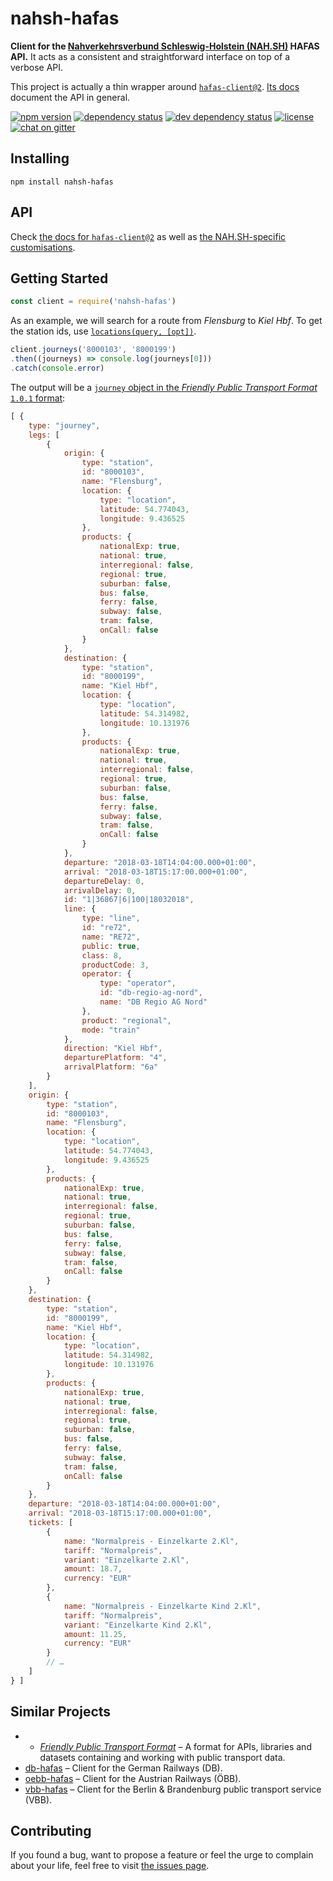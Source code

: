 # nahsh-hafas

**Client for the [Nahverkehrsverbund Schleswig-Holstein (NAH.SH)](http://www.nah.sh) HAFAS API.** It acts as a consistent and straightforward interface on top of a verbose API.

This project is actually a thin wrapper around [`hafas-client@2`](https://github.com/public-transport/hafas-client/blob/2/readme.md). [Its docs](https://github.com/derhuerst/hafas-client/tree/2/docs) document the API in general.

[![npm version](https://img.shields.io/npm/v/nahsh-hafas.svg)](https://www.npmjs.com/package/nahsh-hafas)
[![dependency status](https://img.shields.io/david/juliuste/nahsh-hafas.svg)](https://david-dm.org/juliuste/nahsh-hafas)
[![dev dependency status](https://img.shields.io/david/dev/juliuste/nahsh-hafas.svg)](https://david-dm.org/juliuste/nahsh-hafas#info=devDependencies)
[![license](https://img.shields.io/github/license/juliuste/nahsh-hafas.svg?style=flat)](LICENSE)
[![chat on gitter](https://badges.gitter.im/juliuste.svg)](https://gitter.im/juliuste)

## Installing

```shell
npm install nahsh-hafas
```

## API

Check [the docs for `hafas-client@2`](https://github.com/derhuerst/hafas-client/tree/2/docs) as well as [the NAH.SH-specific customisations](https://github.com/derhuerst/hafas-client/blob/2/p/nahsh/readme.md).


## Getting Started

```javascript
const client = require('nahsh-hafas')
```

As an example, we will search for a route from *Flensburg* to *Kiel Hbf*. To get the station ids, use [`locations(query, [opt])`](https://github.com/derhuerst/hafas-client/blob/2/docs/locations.md).

```javascript
client.journeys('8000103', '8000199')
.then((journeys) => console.log(journeys[0]))
.catch(console.error)
```

The output will be a [`journey` object in the *Friendly Public Transport Format* `1.0.1` format](https://github.com/public-transport/friendly-public-transport-format/tree/1.0.1/spec#journey):

```javascript
[ {
    type: "journey",
    legs: [
        {
            origin: {
                type: "station",
                id: "8000103",
                name: "Flensburg",
                location: {
                    type: "location",
                    latitude: 54.774043,
                    longitude: 9.436525
                },
                products: {
                    nationalExp: true,
                    national: true,
                    interregional: false,
                    regional: true,
                    suburban: false,
                    bus: false,
                    ferry: false,
                    subway: false,
                    tram: false,
                    onCall: false
                }
            },
            destination: {
                type: "station",
                id: "8000199",
                name: "Kiel Hbf",
                location: {
                    type: "location",
                    latitude: 54.314982,
                    longitude: 10.131976
                },
                products: {
                    nationalExp: true,
                    national: true,
                    interregional: false,
                    regional: true,
                    suburban: false,
                    bus: false,
                    ferry: false,
                    subway: false,
                    tram: false,
                    onCall: false
                }
            },
            departure: "2018-03-18T14:04:00.000+01:00",
            arrival: "2018-03-18T15:17:00.000+01:00",
            departureDelay: 0,
            arrivalDelay: 0,
            id: "1|36867|6|100|18032018",
            line: {
                type: "line",
                id: "re72",
                name: "RE72",
                public: true,
                class: 8,
                productCode: 3,
                operator: {
                    type: "operator",
                    id: "db-regio-ag-nord",
                    name: "DB Regio AG Nord"
                },
                product: "regional",
                mode: "train"
            },
            direction: "Kiel Hbf",
            departurePlatform: "4",
            arrivalPlatform: "6a"
        }
    ],
    origin: {
        type: "station",
        id: "8000103",
        name: "Flensburg",
        location: {
            type: "location",
            latitude: 54.774043,
            longitude: 9.436525
        },
        products: {
            nationalExp: true,
            national: true,
            interregional: false,
            regional: true,
            suburban: false,
            bus: false,
            ferry: false,
            subway: false,
            tram: false,
            onCall: false
        }
    },
    destination: {
        type: "station",
        id: "8000199",
        name: "Kiel Hbf",
        location: {
            type: "location",
            latitude: 54.314982,
            longitude: 10.131976
        },
        products: {
            nationalExp: true,
            national: true,
            interregional: false,
            regional: true,
            suburban: false,
            bus: false,
            ferry: false,
            subway: false,
            tram: false,
            onCall: false
        }
    },
    departure: "2018-03-18T14:04:00.000+01:00",
    arrival: "2018-03-18T15:17:00.000+01:00",
    tickets: [
        {
            name: "Normalpreis - Einzelkarte 2.Kl",
            tariff: "Normalpreis",
            variant: "Einzelkarte 2.Kl",
            amount: 18.7,
            currency: "EUR"
        },
        {
            name: "Normalpreis - Einzelkarte Kind 2.Kl",
            tariff: "Normalpreis",
            variant: "Einzelkarte Kind 2.Kl",
            amount: 11.25,
            currency: "EUR"
        }
        // …
    ]
} ]
```


## Similar Projects

- - [*Friendly Public Transport Format*](https://github.com/public-transport/friendly-public-transport-format#friendly-public-transport-format-fptf) – A format for APIs, libraries and datasets containing and working with public transport data.
- [db-hafas](https://github.com/derhuerst/db-hafas) – Client for the German Railways (DB).
- [oebb-hafas](https://github.com/juliuste/oebb-hafas) – Client for the Austrian Railways (ÖBB).
- [vbb-hafas](https://github.com/derhuerst/vbb-hafas) – Client for the Berlin & Brandenburg public transport service (VBB).


## Contributing

If you found a bug, want to propose a feature or feel the urge to complain about your life, feel free to visit [the issues page](https://github.com/juliuste/nahsh-hafas/issues).
